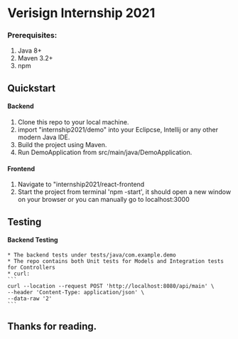 # Verisign Internship 2021

### Prerequisites:
1. Java 8+
2. Maven 3.2+
3. npm

## Quickstart

#### Backend
1. Clone this repo to your local machine.
2. import "internship2021/demo" into your Eclipcse, Intellij or any other modern Java IDE.
3. Build the project using Maven.
4. Run DemoApplication from src/main/java/DemoApplication.

#### Frontend
1. Navigate to "internship2021/react-frontend
2. Start the project from terminal 'npm -start', it should open a new window on your browser or you can manually go to localhost:3000

## Testing

#### Backend Testing
    * The backend tests under tests/java/com.example.demo
    * The repo contains both Unit tests for Models and Integration tests for Controllers
    * curl:
    ```
    curl --location --request POST 'http://localhost:8080/api/main' \
    --header 'Content-Type: application/json' \
    --data-raw '2'
    ```

## Thanks for reading.

